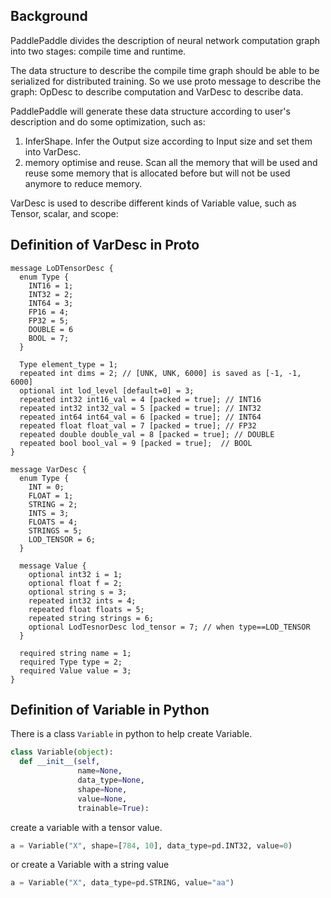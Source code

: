 ## Background
PaddlePaddle divides the description of neural network computation graph into two stages: compile time and runtime.

The data structure to describe the compile time graph should be able to be serialized for distributed training. So we use proto message to describe the graph: OpDesc to describe computation and VarDesc to describe data.

PaddlePaddle will generate these data structure according to user's description and do some optimization, such as:

1. InferShape. Infer the Output size according to Input size and set them into VarDesc.
1. memory optimise and reuse. Scan all the memory that will be used and reuse some memory that is allocated before but will not be used anymore to reduce memory.

VarDesc is used to describe different kinds of Variable value, such as Tensor, scalar, and scope:

## Definition of VarDesc in Proto

```
message LoDTensorDesc {
  enum Type {
    INT16 = 1;
    INT32 = 2;
    INT64 = 3;
    FP16 = 4;
    FP32 = 5;
    DOUBLE = 6
    BOOL = 7;
  }

  Type element_type = 1;
  repeated int dims = 2; // [UNK, UNK, 6000] is saved as [-1, -1, 6000]
  optional int lod_level [default=0] = 3;
  repeated int32 int16_val = 4 [packed = true]; // INT16
  repeated int32 int32_val = 5 [packed = true]; // INT32
  repeated int64 int64_val = 6 [packed = true]; // INT64
  repeated float float_val = 7 [packed = true]; // FP32
  repeated double double_val = 8 [packed = true]; // DOUBLE
  repeated bool bool_val = 9 [packed = true];  // BOOL
}

message VarDesc {
  enum Type {
    INT = 0;
    FLOAT = 1;
    STRING = 2;
    INTS = 3;
    FLOATS = 4;
    STRINGS = 5;
    LOD_TENSOR = 6;
  }

  message Value {
    optional int32 i = 1;
    optional float f = 2;
    optional string s = 3;
    repeated int32 ints = 4;
    repeated float floats = 5;
    repeated string strings = 6;
    optional LodTesnorDesc lod_tensor = 7; // when type==LOD_TENSOR
  }

  required string name = 1;
  required Type type = 2;
  required Value value = 3;
}

```

## Definition of Variable in Python

There is a class `Variable` in python to help create Variable.

```python
class Variable(object):
  def __init__(self,
               name=None,
               data_type=None,
               shape=None,
               value=None,
               trainable=True):
```

create a variable with a tensor value.

```python
a = Variable("X", shape=[784, 10], data_type=pd.INT32, value=0)
```

or create a Variable with a string value

```python
a = Variable("X", data_type=pd.STRING, value="aa")
```
